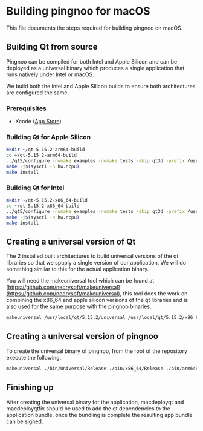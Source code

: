# Building pingnoo for macOS

This file documents the steps required for building pingnoo on macOS.

## Building Qt from source

Pingnoo can be compiled for both Intel and Apple Silicon and can be deployed as a universal binary which produces a single application that runs natively under Intel or macOS.

We build both the Intel and Apple Silicon builds to ensure both architectures are configured the same.

### Prerequisites

-  Xcode ([App Store](https://apps.apple.com/gb/app/xcode/id497799835?mt=12))

### Building Qt for Apple Silicon

```bash
mkdir ~/qt-5.15.2-arm64-build
cd ~/qt-5.15.2-arm64-build
../qt5/configure -nomake examples -nomake tests -skip qt3d -prefix /usr/local/qt/5.15.2/arm64 -device-option QMAKE_APPLE_DEVICE_ARCHS=arm64
make -j$(sysctl -n hw.ncpu)
make install
```

### Building Qt for Intel

```bash
mkdir ~/qt-5.15.2-x86_64-build
cd ~/qt-5.15.2-x86_64-build
../qt5/configure -nomake examples -nomake tests -skip qt3d -prefix /usr/local/qt/5.15.2/x86_64 -device-option QMAKE_APPLE_DEVICE_ARCHS=x86_64
make -j$(sysctl -n hw.ncpu)
make install
```

## Creating a universal version of Qt

The 2 installed  built architectures to build universal versions of the qt libraries so that we spuply a single version of our application.  We will do something similar to this for the actual application binary.

You will need the makeuniversal tool which can be found at [https://github.com/nedrysoft/makeuniversal](https://github.com/nedrysoft/makeuniversal), this tool does the work on combining the x86_64 and apple silicon versions of the qt libraries and is also used for the same purpose with the pingnoo binaries.

```bash
makeuniversal /usr/local/qt/5.15.2/universal /usr/local/qt/5.15.2/x86_64 /usr/local/qt/5.15.2/arm64
```

## Creating a universal version of pingnoo

To create the universal binary of pingnoo, from the root of the repository execute the following.

```bash
makeuniversal ./bin/Universal/Release ./bin/x86_64/Release ./bin/arm64Release
```

## Finishing up

After creating the universal binary for the application, macdeployqt and macdeployqtfix should be used to add the qt dependencies to the application bundle, once the bundling is complete the resulting app bundle can be signed.